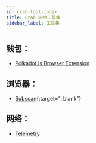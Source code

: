 ```yaml
---
id: crab-tool-index
title: Crab 网络工具集
sidebar_label: 工具集
---
```


## 钱包：

-  [Polkadot.js Browser Extension](https://github.com/polkadot-js/extension)

## 浏览器：

- [Subscan](https://crab.subscan.io/){:target="_blank"}

## 网络：

- [Telemetry](https://telemetry.polkadot.io/#list/crab)